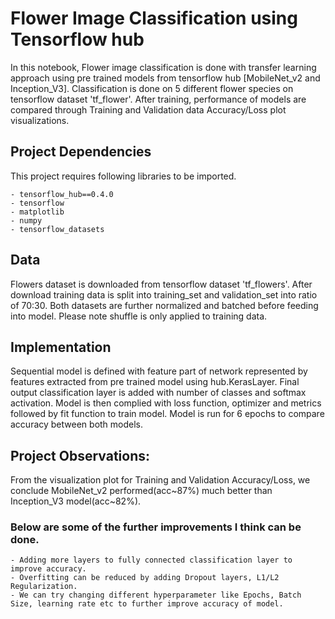 # Flower Image Classification using Tensorflow hub

In this notebook, Flower image classification is done with transfer learning approach using pre trained models from tensorflow hub
[MobileNet_v2 and Inception_V3]. Classification is done on 5 different flower species on tensorflow dataset 'tf_flower'. 
After training, performance of models are compared through Training and Validation data Accuracy/Loss plot visualizations.      

## Project Dependencies 

This project requires following libraries to be imported. 

	- tensorflow_hub==0.4.0
	- tensorflow
	- matplotlib
	- numpy
	- tensorflow_datasets


## Data
Flowers dataset is downloaded from tensorflow dataset 'tf_flowers'. After download training data is split into training_set and 
validation_set into ratio of 70:30. Both datasets are further normalized and batched before feeding into model. 
Please note shuffle is only applied to training data. 


## Implementation

Sequential model is defined with feature part of network represented by features extracted from pre trained model using hub.KerasLayer. 
Final output classification layer is added with number of classes and softmax activation. Model is then complied with loss function, 
optimizer and metrics followed by fit function to train model. Model is run for 6 epochs to compare accuracy between both models. 

## Project Observations:

From the visualization plot for Training and Validation Accuracy/Loss, we conclude MobileNet_v2 performed(acc~87%) much better than 
Inception_V3 model(acc~82%).  

### Below are some of the further improvements I think can be done.

	- Adding more layers to fully connected classification layer to improve accuracy. 
	- Overfitting can be reduced by adding Dropout layers, L1/L2 Regularization. 
	- We can try changing different hyperparameter like Epochs, Batch Size, learning rate etc to further improve accuracy of model. 
